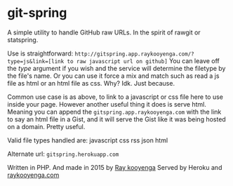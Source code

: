 # git-spring

A simple utility to handle GitHub raw URLs. In the spirit of rawgit or statspring.

Use is straightforward:
``http://gitspring.app.raykooyenga.com/?type=js&link=[link to raw javascript url on github]`` 
You can leave off the *type* argument if you wish and the service will determine the filetype by the file's name. Or you can use it force a mix and match such as read a js file as html or an html file as css. Why? Idk. Just because. 

Common use case is as above, to link to a javascript or css file here to use inside your page. However another useful thing it does is serve html. Meaning you can append the ``gitspring.app.raykooyenga.com`` with the link to say an html file in a Gist, and it will serve the Gist like it was being hosted on a domain. Pretty useful.

Valid file types handled are:
javascript
css
rss
json
html

Alternate url: ``gitspring.herokuapp.com``

Written in PHP. And made in 2015 by [Ray kooyenga](http://rkooyenga.github.io)
Served by Heroku and [raykooyenga.com](raykooyenga.com)

